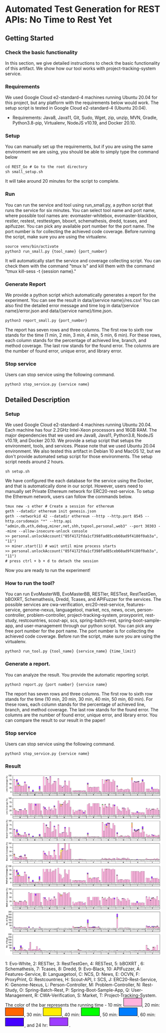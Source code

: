 # Automated Test Generation for REST APIs: No Time to Rest Yet

## Getting Started

### Check the basic functionality

In this section, we give detailed instructions to check the basic functionality of this artifact.
We show how our tool works with project-tracking-system service.

### Requirements

We used Google Cloud e2-standard-4 machines running Ubuntu 20.04 for this project, but any platform with the requirements below would work.
The setup script is tested in Google Cloud e2-standard-4 (Ubuntu 20.04).

- Requirements: Java8, Java11, Git, Sudo, Wget, zip, unzip, MVN, Gradle, Python3.8-pip, Virtualenv, NodeJS v10.19, and Docker 20.10. 

### Setup

You can manually set up the requirements, but if you are using the same environment we are using, you should be able to simply type the command below

```
cd REST_Go # Go to the root directory
sh small_setup.sh
```

It will take around 20 minutes for the script to complete.

### Run

You can run the service and tool using run_small.py, a python script that runs the service for six minutes.
You can select tool name and port name, where possible tool names are: evomaster-whitebox, evomaster-blackbox, restler, restest, resttestgen, bboxrt, schemathesis, dredd, tcases, and apifuzzer.
You can pick any available port number for the port name. The port number is for collecting the achieved code coverage.
Before running the script, make sure you are using the virtualenv.

```
source venv/bin/activate
python3 run_small.py {tool_name} {port_number}
```

It will automatically start the service and coverage collecting script. You can check them with the command "tmux ls" and kill them with the command "tmux kill-sess -t {session name}."

### Generate Report

We provide a python script which automatically generates a report for the experiment. You can see the result in data/{service name}/res.csv!
You can also find the detailed error message and time log in data/{service name}/error.json and data/{service name}/time.json.

```
python3 report_small.py {port_number}
```

The report has seven rows and three columns. 
The first row to sixth row stands for the time (1 min, 2 min, 3 min, 4 min, 5 min, 6 min). For these rows, each column stands for the percentage of achieved line, branch, and method coverage.
The last row stands for the found error. The columns are the number of found error, unique error, and library error.

### Stop service

Users can stop service using the following command.

```
python3 stop_service.py {service name}
```

## Detailed Description


### Setup

We used Google Cloud e2-standard-4 machines running Ubuntu 20.04. Each machine has four 2.2GHz Intel-Xeon processors and 16GB RAM. The major dependencies that we used are Java8, Java11, Python3.8, NodeJS v10.19, and Docker 20.10. We provide a setup script that setups the environment, tools, and services. Please note that we used Ubuntu 20.04 environment. We also tested this artifact in Debian 10 and MacOS 12, but we don't provide automated setup script for those environments.
The setup script needs around 2 hours.
```
sh setup.sh
```

We have configured the each database for the service using the Docker, and that is automatically done in our script. However, users need to manually set Private Ethereum network for ERC20-rest-service.
To setup the Ethereum network, users can follow the commands below.
```
tmux new -s ether # Create a session for ethereum
geth --datadir ethereum init genesis.json
geth --networkid 42 --datadir ethereum --http --http.port 8545 --http.corsdomain "*" --http.api "admin,db,eth,debug,miner,net,shh,txpool,personal,web3" --port 30303 --mine --allow-insecure-unlock console
>> personal.unlockAccount("05f4172fda1cf398fad85ceb60ad9f4180f0ab3a", "11")
>> miner.start(1) # wait until mine process starts
>> personal.unlockAccount("05f4172fda1cf398fad85ceb60ad9f4180f0ab3a", "11")
# press ctrl + b + d to detach the session
```

Now you are ready to run the experiment!

### How to run the tool?

You can run EvoMasterWB, EvoMasterBB, RESTler, RESTest, RestTestGen, bBOXRT, Schemathesis, Dredd, Tcases, and APIFuzzer for the services.
The possible services are cwa-verification, erc20-rest-service, features-service, genome-nexus, languagetool, market, ncs, news, ocvn, person-controller, problem-controller, project-tracking-system, proxyporint, rest-study, restcountries, scout-api, scs, spring-batch-rest, spring-boot-sample-app, and user-management through our python script.
You can pick any free port number for the port name. The port number is for collecting the achieved code coverage.
Before run the script, make sure you are using the virtualenv.
```
python3 run_tool.py {tool_name} {service_name} {time_limit}
```

### Generate a report.

You can analyze the result. You provide the automatic reporting script.


```
python3 report.py {port number} {service name}
```

The report has seven rows and three columns. 
The first row to sixth row stands for the time (10 min, 20 min, 30 min, 40 min, 50 min, 60 min). For these rows, each column stands for the percentage of achieved line, branch, and method coverage.
The last row stands for the found error. The columns are the number of found error, unique error, and library error.
You can compare the result to our result in the paper!

### Stop service

Users can stop service using the following command.

```
python3 stop_service.py {service name}
```

### Result

![res](images/figure_all.png)

1: Evo-White, 2: RESTler, 3: RestTestGen, 4: RESTest, 5: bBOXRT , 6: Schemathesis, 7: Tcases, 8: Dredd, 9: Evo-Black, 10: APIFuzzer, A: Features-Service, B: Languagetool, C: NCS, D: News, E: OCVN, F: ProxyPrint, G: Restcountries, H: Scout-API, I: SCS, J: ERC20-Rest-Service, K: Genome-Nexus, L: Person-Controller, M: Problem-Controller, N: Rest-Study, O: Spring-Batch-Rest, P: Spring-Boot-Sample-App, Q: User-Management, R: CWA-Verification, S: Market, T: Project-Tracking-System. The color of the bar represents the running time - 10 min: ![10min](images/10min.png), 20 min: ![20min](images/20min.png), 30 min: ![30min](images/30min.png), 40 min: ![40min](images/40min.png), 50 min: ![50min](images/50min.png), 60 min: ![1h](images/1h.png), and 24 hr: ![24h](images/24h.png).
